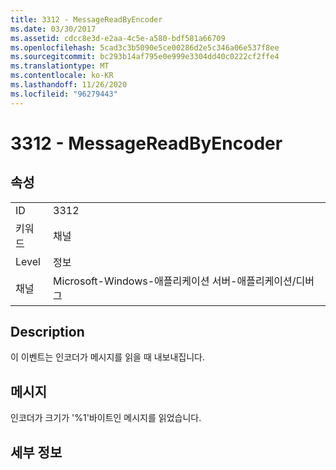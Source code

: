 ```yaml
---
title: 3312 - MessageReadByEncoder
ms.date: 03/30/2017
ms.assetid: cdcc8e3d-e2aa-4c5e-a580-bdf581a66709
ms.openlocfilehash: 5cad3c3b5090e5ce00286d2e5c346a06e537f8ee
ms.sourcegitcommit: bc293b14af795e0e999e3304dd40c0222cf2ffe4
ms.translationtype: MT
ms.contentlocale: ko-KR
ms.lasthandoff: 11/26/2020
ms.locfileid: "96279443"
---
```

# <a name="3312---messagereadbyencoder"></a>3312 - MessageReadByEncoder

## <a name="properties"></a>속성  
  
|||  
|-|-|  
|ID|3312|  
|키워드|채널|  
|Level|정보|  
|채널|Microsoft-Windows-애플리케이션 서버-애플리케이션/디버그|  
  
## <a name="description"></a>Description  

 이 이벤트는 인코더가 메시지를 읽을 때 내보내집니다.  
  
## <a name="message"></a>메시지  

 인코더가 크기가 '%1'바이트인 메시지를 읽었습니다.  
  
## <a name="details"></a>세부 정보
